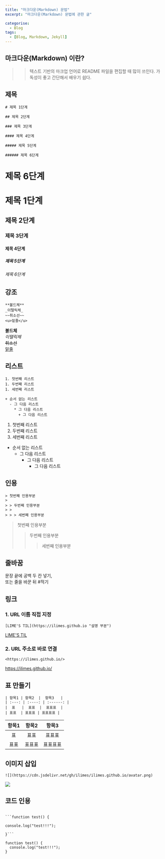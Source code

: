 ```yaml
---
title: "마크다운(Markdown) 문법"
excerpt: "마크다운(Markdown) 문법에 관한 글"

categorise:
  - Blog
tags:
  - [Blog, Markdown, Jekyll]
---
```


## 마크다운(Markdown) 이란?

> > 텍스트 기반의 마크업 언어로 README 파일을 편집할 때 많이 쓰인다. 가독성이 좋고 간단해서 배우기 쉽다.

## 제목

```
# 제목 1단계

## 제목 2단계

### 제목 3단계

#### 제목 4단계

##### 제목 5단계

###### 제목 6단계
```

# 제목 6단계

# 제목 1단계

## 제목 2단계

### 제목 3단계

#### 제목 4단계

##### 제목 5단계

###### 제목 6단계

## 강조

```
**볼드체**
_이탤릭체_
~~취소선~~
<u>밑줄</u>
```

**볼드체**  
_이탤릭체_  
~~취소선~~  
<u>밑줄</u>

## 리스트

```
1. 첫번째 리스트
1. 두번째 리스트
1. 세번째 리스트

+ 순서 없는 리스트
  - 그 다음 리스트
    * 그 다음 리스트
      + 그 다음 리스트
```

1. 첫번째 리스트
1. 두번째 리스트
1. 세번째 리스트

- 순서 없는 리스트
  - 그 다음 리스트
    - 그 다음 리스트
      - 그 다음 리스트

## 인용

```
> 첫번째 인용부분
>
> > 두번째 인용부분
> >
> > > 세번째 인용부분
```

> 첫번째 인용부분
>
> > 두번째 인용부분
> >
> > > 세번째 인용부분

## 줄바꿈

문장 끝에 공백 두 칸 넣기,  
또는 줄을 바꾼 뒤 #적기

## 링크

### 1. URL 이름 직접 지정

```
[LIME'S TIL](https://ilimes.github.io "설명 부분")
```

[LIME'S TIL](https://ilimes.github.io "설명 부분")

### 2. URL 주소로 바로 연결

```
<https://ilimes.github.io/>
```

<https://ilimes.github.io/>

## 표 만들기

```
| 항목1 | 항목2  |  항목3   |
| :---: | :----: | :------: |
|  표   |  표표  |  표표표  |
| 표표  | 표표표 | 표표표표 |
```

| 항목1 | 항목2  |  항목3   |
| :---: | :----: | :------: |
|  표   |  표표  |  표표표  |
| 표표  | 표표표 | 표표표표 |

## 이미지 삽입

```
![](https://cdn.jsdelivr.net/gh/ilimes/ilimes.github.io/avatar.png)
```

![](https://cdn.jsdelivr.net/gh/ilimes/ilimes.github.io/avatar.png)

## 코드 인용

````

```function test() {

console.log("test!!!");

}```
````

```
function test() {
  console.log("test!!!");
}
```
